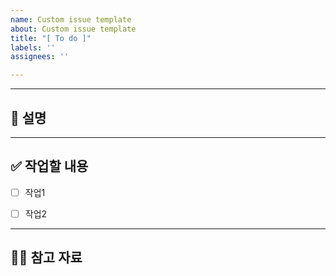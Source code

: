 ```yaml
---
name: Custom issue template
about: Custom issue template
title: "[ To do ]"
labels: ''
assignees: ''

---
```


---

## 📄 설명
<!-- 새로운 기능에 대한 설명을 작성해 주세요. -->
<!-- 자세히 적을수록 좋습니다! -->


---

## ✅ 작업할 내용
<!-- 할 일을 체크박스 형태로 작성해주세요. -->
<!-- 최대한 세분화 해서 적어주세요! -->
- [ ] 작업1
- [ ] 작업2


---

## 🙋🏻 참고 자료
<!-- 참고 자료가 있다면 작성해 주세요. -->
